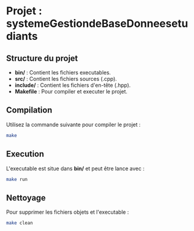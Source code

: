 # Projet : systemeGestiondeBaseDonneesetudiants

## Structure du projet
- **bin/** : Contient les fichiers executables.
- **src/** : Contient les fichiers sources (.cpp).
- **include/** : Contient les fichiers d'en-tête (.hpp).
- **Makefile** : Pour compiler et executer le projet.

## Compilation
Utilisez la commande suivante pour compiler le projet :
```sh
make
```

## Execution
L'executable est situe dans **bin/** et peut être lance avec :
```sh
make run
```

## Nettoyage
Pour supprimer les fichiers objets et l'executable :
```sh
make clean
```
